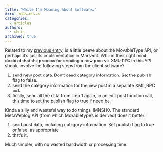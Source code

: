 ```yaml
---
title: "While I’m Moaning About Software…"
date: 2005-08-24
categories:
  - articles
authors:
  - chris
archived: true
---
```


Related to my [previous entry](/2005/08/24/when-software-bugs-refuse-to-die/ "When Software Bugs Refuse to Die"), is a little peeve about the MovableType API, or perhaps it’s just its implementation in Marsedit. Who in their right mind decided that the process for creating a new post via XML-RPC in this API should involve the following steps from the client software?

1. send new post data. Don’t send category information. Set the publish flag to false.
2. send the category information for the new post in a separate XML_RPC call.
3. finally, send all the data from step 1 again, in an edit post function call, this time to set the publish flag to true if need be.

Kinda a silly and wasteful way to do things, IMNSHO. The standard MetaWeblog API (from which Movabletype’s is derived) does it better:

1. send post data, including category information. Set publish flag to true or false, as appropriate
2. that’s it.

Much simpler, with no wasted bandwidth or processing time.
